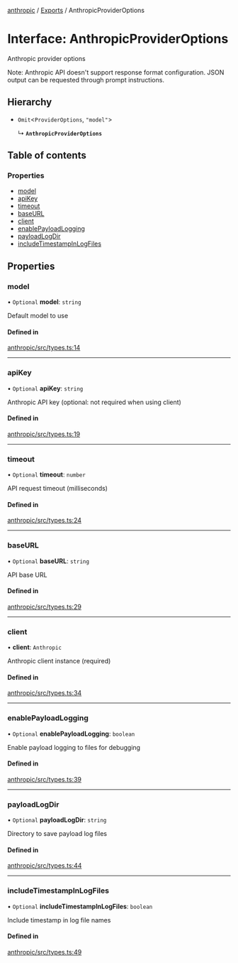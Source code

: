 <!-- 
 ⚠️  AUTO-GENERATED FILE - DO NOT EDIT MANUALLY
 This file is automatically generated by scripts/docs-generator.js
 To make changes, edit the source TypeScript files or update the generator script
-->

[anthropic](../../) / [Exports](../modules) / AnthropicProviderOptions

# Interface: AnthropicProviderOptions

Anthropic provider options

Note: Anthropic API doesn't support response format configuration.
JSON output can be requested through prompt instructions.

## Hierarchy

- `Omit`\<`ProviderOptions`, ``"model"``\>

  ↳ **`AnthropicProviderOptions`**

## Table of contents

### Properties

- [model](AnthropicProviderOptions#model)
- [apiKey](AnthropicProviderOptions#apikey)
- [timeout](AnthropicProviderOptions#timeout)
- [baseURL](AnthropicProviderOptions#baseurl)
- [client](AnthropicProviderOptions#client)
- [enablePayloadLogging](AnthropicProviderOptions#enablepayloadlogging)
- [payloadLogDir](AnthropicProviderOptions#payloadlogdir)
- [includeTimestampInLogFiles](AnthropicProviderOptions#includetimestampinlogfiles)

## Properties

### model

• `Optional` **model**: `string`

Default model to use

#### Defined in

[anthropic/src/types.ts:14](https://github.com/woojubb/robota/blob/411e4a15f65b96ceeb9a966ecfd26b5a6b3b568b/packages/anthropic/src/types.ts#L14)

___

### apiKey

• `Optional` **apiKey**: `string`

Anthropic API key (optional: not required when using client)

#### Defined in

[anthropic/src/types.ts:19](https://github.com/woojubb/robota/blob/411e4a15f65b96ceeb9a966ecfd26b5a6b3b568b/packages/anthropic/src/types.ts#L19)

___

### timeout

• `Optional` **timeout**: `number`

API request timeout (milliseconds)

#### Defined in

[anthropic/src/types.ts:24](https://github.com/woojubb/robota/blob/411e4a15f65b96ceeb9a966ecfd26b5a6b3b568b/packages/anthropic/src/types.ts#L24)

___

### baseURL

• `Optional` **baseURL**: `string`

API base URL

#### Defined in

[anthropic/src/types.ts:29](https://github.com/woojubb/robota/blob/411e4a15f65b96ceeb9a966ecfd26b5a6b3b568b/packages/anthropic/src/types.ts#L29)

___

### client

• **client**: `Anthropic`

Anthropic client instance (required)

#### Defined in

[anthropic/src/types.ts:34](https://github.com/woojubb/robota/blob/411e4a15f65b96ceeb9a966ecfd26b5a6b3b568b/packages/anthropic/src/types.ts#L34)

___

### enablePayloadLogging

• `Optional` **enablePayloadLogging**: `boolean`

Enable payload logging to files for debugging

#### Defined in

[anthropic/src/types.ts:39](https://github.com/woojubb/robota/blob/411e4a15f65b96ceeb9a966ecfd26b5a6b3b568b/packages/anthropic/src/types.ts#L39)

___

### payloadLogDir

• `Optional` **payloadLogDir**: `string`

Directory to save payload log files

#### Defined in

[anthropic/src/types.ts:44](https://github.com/woojubb/robota/blob/411e4a15f65b96ceeb9a966ecfd26b5a6b3b568b/packages/anthropic/src/types.ts#L44)

___

### includeTimestampInLogFiles

• `Optional` **includeTimestampInLogFiles**: `boolean`

Include timestamp in log file names

#### Defined in

[anthropic/src/types.ts:49](https://github.com/woojubb/robota/blob/411e4a15f65b96ceeb9a966ecfd26b5a6b3b568b/packages/anthropic/src/types.ts#L49)
